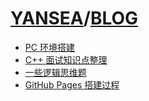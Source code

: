 # [YANSEA](https://yansea.cc)/[BLOG](https://yansea.cc/blog)

- [PC 环境搭建][221129]
- [C++ 面试知识点整理][220414]
- [一些逻辑思维题][220410]
- [GitHub Pages 搭建过程][220317]

[221129]:./221129-pc-environment-setup
[220414]:./220414-knowledge-summary-of-cpp
[220410]:./220410-summary-of-logical-thinking-questions
[220317]:./220317-github-pages-building-process